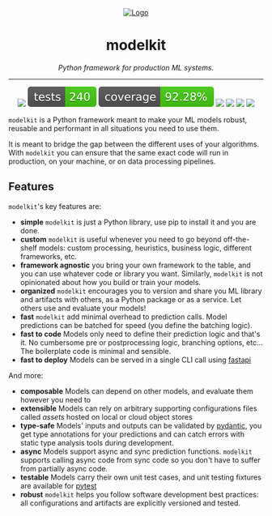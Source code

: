 <p align="center">
  <a href="https://github.com/clustree/modelkit">
    <img src="https://raw.githubusercontent.com/clustree/modelkit/main/.github/resources/logo.svg" alt="Logo" width="80" height="80">
  </a>
</p>
<h1 align="center"> modelkit </h1>
<p align="center">
  <em>Python framework for production ML systems.</em>
</p>
    
---

<p align="center">
  <a href="https://github.com/clustree/modelkit/actions?query=branch%3Amain+"><img src="https://img.shields.io/github/workflow/status/clustree/modelkit/CI/main" /></a>
  <a href="https://github.com/clustree/modelkit/actions/workflows/main.yml?query=branch%3Amain+"><img src="badges/tests.svg" /></a>
  <a href="https://clustree.github.io/modelkit/coverage/index.html"><img src="badges/coverage.svg" /></a>
  <a href="https://pypi.org/project/modelkit/"><img src="https://img.shields.io/pypi/v/modelkit" /></a>
  <a href="https://pypi.org/project/modelkit/"><img src="https://img.shields.io/pypi/pyversions/modelkit" /></a>
  <a href="https://clustree.github.io/modelkit/index.html"><img src="https://img.shields.io/badge/docs-latest-blue" /></a>
  <a href="https://github.com/clustree/modelkit/blob/main/LICENSE"><img src="https://img.shields.io/github/license/clustree/modelkit" /></a>
</p>


`modelkit` is a Python framework meant to make your ML models robust, reusable and performant in all situations you need to use them.

It is meant to bridge the gap between the different uses of your algorithms. With `modelkit` you can ensure that the same exact code will run in production, on your machine, or on data processing pipelines.

## Features

`modelkit`'s key features are:

- **simple** `modelkit` is just a Python library, use pip to install it and you are done.
- **custom** `modelkit` is useful whenever you need to go beyond off-the-shelf models: custom processing, heuristics, business logic, different frameworks, etc.
- **framework agnostic** you bring your own framework to the table, and you can use whatever code or library you want. Similarly, `modelkit` is not opinionated about how you build or train your models.
- **organized** `modelkit` encourages you to version and share you ML library and artifacts with others, as a Python package or as a service. Let others use and evaluate your models!
- **fast** `modelkit` add minimal overhead to prediction calls. Model predictions can be batched for speed (you define the batching logic).
- **fast to code** Models only need to define their prediction logic and that's it. No cumbersome pre or postprocessing logic, branching options, etc... The boilerplate code is minimal and sensible.
- **fast to deploy** Models can be served in a single CLI call using [fastapi](https://fastapi.tiangolo.com/)

And more:

- **composable** Models can depend on other models, and evaluate them however you need to
- **extensible** Models can rely on arbitrary supporting configurations files called _assets_ hosted on local or cloud object stores
- **type-safe** Models' inputs and outputs can be validated by [pydantic](https://pydantic-docs.helpmanual.io/), you get type annotations for your predictions and can catch errors with static type analysis tools during development.
- **async** Models support async and sync prediction functions. `modelkit` supports calling async code from sync code so you don't have to suffer from partially async code.
- **testable** Models carry their own unit test cases, and unit testing fixtures are available for [pytest](https://docs.pytest.org/en/6.2.x/)
- **robust** `modelkit` helps you follow software development best practices: all configurations and artifacts are explicitly versioned and tested.
